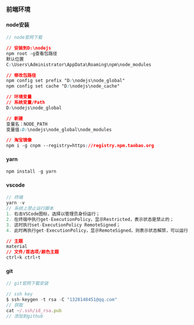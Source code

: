 ### 前端环境

#### node安装

```js
// node官网下载
```

```css
// 安装到D:\nodejs
npm root -g查看包路径
默认位置
C:\Users\Administrator\AppData\Roaming\npm\node_modules
```

```css
// 修改包路径
npm config set prefix "D:\nodejs\node_global"
npm config set cache "D:\nodejs\node_cache"
```

```css
// 环境变量
// 系统变量/Path
D:\nodejs\node_global

// 新建
变量名：NODE_PATH
变量值:D:\nodejs\node_global\node_modules
```

```css
// 淘宝镜像
npm i -g cnpm --registry=https://registry.npm.taobao.org
```

#### yarn

```js
npm install -g yarn
```

#### vscode

```js
// 终端
yarn -v
// 系统上禁止运行脚本
1. 右击VSCode图标，选择以管理员身份运行；
2. 在终端中执行get-ExecutionPolicy，显示Restricted，表示状态是禁止的；
3. 这时执行set-ExecutionPolicy RemoteSigned；
4. 此时再执行get-ExecutionPolicy，显示RemoteSigned，则表示状态解禁，可以运行
```

```css
// 主题
material
// 文件/首选项/颜色主题
ctrl+k ctrl+t
```

#### git

```js
// git官网下载安装
```

```js
// ssh key
$ ssh-keygen -t rsa -C "1328148451@qq.com"
// 获取
cat ~/.ssh/id_rsa.pub
// 添加到github
```